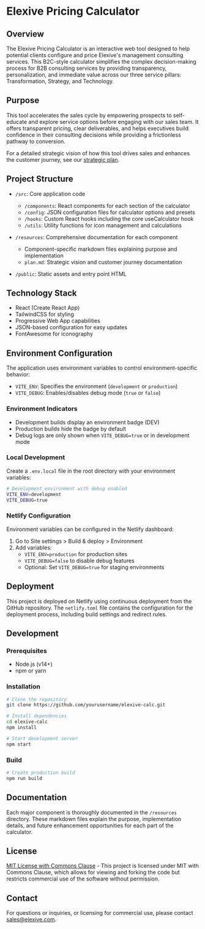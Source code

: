 # Elexive Pricing Calculator

## Overview

The Elexive Pricing Calculator is an interactive web tool designed to help potential clients configure and price Elexive's management consulting services. This B2C-style calculator simplifies the complex decision-making process for B2B consulting services by providing transparency, personalization, and immediate value across our three service pillars: Transformation, Strategy, and Technology.

## Purpose

This tool accelerates the sales cycle by empowering prospects to self-educate and explore service options before engaging with our sales team. It offers transparent pricing, clear deliverables, and helps executives build confidence in their consulting decisions while providing a frictionless pathway to conversion.

For a detailed strategic vision of how this tool drives sales and enhances the customer journey, see our [strategic plan](./resources/plan.md).

## Project Structure

- `/src`: Core application code
  - `/components`: React components for each section of the calculator
  - `/config`: JSON configuration files for calculator options and presets
  - `/hooks`: Custom React hooks including the core useCalculator hook
  - `/utils`: Utility functions for icon management and calculations

- `/resources`: Comprehensive documentation for each component
  - Component-specific markdown files explaining purpose and implementation
  - `plan.md`: Strategic vision and customer journey documentation

- `/public`: Static assets and entry point HTML

## Technology Stack

- React (Create React App)
- TailwindCSS for styling
- Progressive Web App capabilities
- JSON-based configuration for easy updates
- FontAwesome for iconography

## Environment Configuration

The application uses environment variables to control environment-specific behavior:

- `VITE_ENV`: Specifies the environment (`development` or `production`)
- `VITE_DEBUG`: Enables/disables debug mode (`true` or `false`)

### Environment Indicators

- Development builds display an environment badge (DEV)
- Production builds hide the badge by default
- Debug logs are only shown when `VITE_DEBUG=true` or in development mode

### Local Development

Create a `.env.local` file in the root directory with your environment variables:

```bash
# Development environment with debug enabled
VITE_ENV=development
VITE_DEBUG=true
```

### Netlify Configuration

Environment variables can be configured in the Netlify dashboard:
1. Go to Site settings > Build & deploy > Environment
2. Add variables:
   - `VITE_ENV=production` for production sites
   - `VITE_DEBUG=false` to disable debug features
   - Optional: Set `VITE_DEBUG=true` for staging environments

## Deployment

This project is deployed on Netlify using continuous deployment from the GitHub repository. The `netlify.toml` file contains the configuration for the deployment process, including build settings and redirect rules.

## Development

### Prerequisites

- Node.js (v14+)
- npm or yarn

### Installation

```bash
# Clone the repository
git clone https://github.com/yourusername/elexive-calc.git

# Install dependencies
cd elexive-calc
npm install

# Start development server
npm start
```

### Build

```bash
# Create production build
npm run build
```

## Documentation

Each major component is thoroughly documented in the `/resources` directory. These markdown files explain the purpose, implementation details, and future enhancement opportunities for each part of the calculator.

## License

[MIT License with Commons Clause](LICENSE) - This project is licensed under MIT with Commons Clause, which allows for viewing and forking the code but restricts commercial use of the software without permission.

## Contact

For questions or inquiries, or licensing for commercial use, please contact [sales@elexive.com](mailto:sales@elexive.com).
